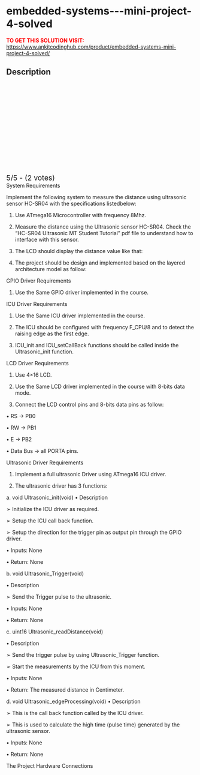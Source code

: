 # embedded-systems---mini-project-4-solved



**<span style='color:red'>TO GET THIS SOLUTION VISIT:</span>** https://www.ankitcodinghub.com/product/embedded-systems-mini-project-4-solved/

<h2>Description</h2>



<div class="kk-star-ratings kksr-auto kksr-align-center kksr-valign-top" data-payload="{&quot;align&quot;:&quot;center&quot;,&quot;id&quot;:&quot;128423&quot;,&quot;slug&quot;:&quot;default&quot;,&quot;valign&quot;:&quot;top&quot;,&quot;ignore&quot;:&quot;&quot;,&quot;reference&quot;:&quot;auto&quot;,&quot;class&quot;:&quot;&quot;,&quot;count&quot;:&quot;2&quot;,&quot;legendonly&quot;:&quot;&quot;,&quot;readonly&quot;:&quot;&quot;,&quot;score&quot;:&quot;5&quot;,&quot;starsonly&quot;:&quot;&quot;,&quot;best&quot;:&quot;5&quot;,&quot;gap&quot;:&quot;4&quot;,&quot;greet&quot;:&quot;Rate this product&quot;,&quot;legend&quot;:&quot;5\/5 - (2 votes)&quot;,&quot;size&quot;:&quot;24&quot;,&quot;title&quot;:&quot;Embedded-Systems - Mini Project 4 Solved&quot;,&quot;width&quot;:&quot;138&quot;,&quot;_legend&quot;:&quot;{score}\/{best} - ({count} {votes})&quot;,&quot;font_factor&quot;:&quot;1.25&quot;}">
            
<div class="kksr-stars">
    
<div class="kksr-stars-inactive">
            <div class="kksr-star" data-star="1" style="padding-right: 4px">
            

<div class="kksr-icon" style="width: 24px; height: 24px;"></div>
        </div>
            <div class="kksr-star" data-star="2" style="padding-right: 4px">
            

<div class="kksr-icon" style="width: 24px; height: 24px;"></div>
        </div>
            <div class="kksr-star" data-star="3" style="padding-right: 4px">
            

<div class="kksr-icon" style="width: 24px; height: 24px;"></div>
        </div>
            <div class="kksr-star" data-star="4" style="padding-right: 4px">
            

<div class="kksr-icon" style="width: 24px; height: 24px;"></div>
        </div>
            <div class="kksr-star" data-star="5" style="padding-right: 4px">
            

<div class="kksr-icon" style="width: 24px; height: 24px;"></div>
        </div>
    </div>
    
<div class="kksr-stars-active" style="width: 138px;">
            <div class="kksr-star" style="padding-right: 4px">
            

<div class="kksr-icon" style="width: 24px; height: 24px;"></div>
        </div>
            <div class="kksr-star" style="padding-right: 4px">
            

<div class="kksr-icon" style="width: 24px; height: 24px;"></div>
        </div>
            <div class="kksr-star" style="padding-right: 4px">
            

<div class="kksr-icon" style="width: 24px; height: 24px;"></div>
        </div>
            <div class="kksr-star" style="padding-right: 4px">
            

<div class="kksr-icon" style="width: 24px; height: 24px;"></div>
        </div>
            <div class="kksr-star" style="padding-right: 4px">
            

<div class="kksr-icon" style="width: 24px; height: 24px;"></div>
        </div>
    </div>
</div>
                

<div class="kksr-legend" style="font-size: 19.2px;">
            5/5 - (2 votes)    </div>
    </div>
System Requirements

Implement the following system to measure the distance using ultrasonic sensor HC-SR04 with the specifications listedbelow:

1. Use ATmega16 Microcontroller with frequency 8Mhz.

2. Measure the distance using the Ultrasonic sensor HC-SR04. Check the “HC-SR04 Ultrasonic MT Student Tutorial” pdf file to understand how to interface with this sensor.

3. The LCD should display the distance value like that:

4. The project should be design and implemented based on the layered architecture model as follow:

GPIO Driver Requirements

1. Use the Same GPIO driver implemented in the course.

ICU Driver Requirements

1. Use the Same ICU driver implemented in the course.

2. The ICU should be configured with frequency F_CPU/8 and to detect the raising edge as the first edge.

3. ICU_init and ICU_setCallBack functions should be called inside the Ultrasonic_init function.

LCD Driver Requirements

1. Use 4×16 LCD.

2. Use the Same LCD driver implemented in the course with 8-bits data mode.

3. Connect the LCD control pins and 8-bits data pins as follow:

• RS → PB0

• RW → PB1

• E → PB2

• Data Bus → all PORTA pins.

Ultrasonic Driver Requirements

1. Implement a full ultrasonic Driver using ATmega16 ICU driver.

2. The ultrasonic driver has 3 functions:

a. void Ultrasonic_init(void) • Description

➢ Initialize the ICU driver as required.

➢ Setup the ICU call back function.

➢ Setup the direction for the trigger pin as output pin through the GPIO driver.

• Inputs: None

• Return: None

b. void Ultrasonic_Trigger(void)

• Description

➢ Send the Trigger pulse to the ultrasonic.

• Inputs: None

• Return: None

c. uint16 Ultrasonic_readDistance(void)

• Description

➢ Send the trigger pulse by using Ultrasonic_Trigger function.

➢ Start the measurements by the ICU from this moment.

• Inputs: None

• Return: The measured distance in Centimeter.

d. void Ultrasonic_edgeProcessing(void) • Description

➢ This is the call back function called by the ICU driver.

➢ This is used to calculate the high time (pulse time) generated by the ultrasonic sensor.

• Inputs: None

• Return: None

The Project Hardware Connections
